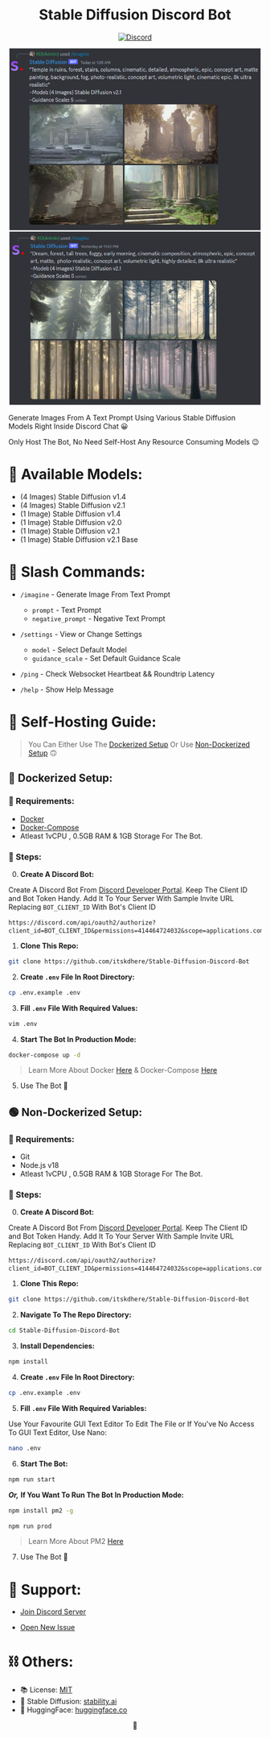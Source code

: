 <h1 align="center">Stable Diffusion Discord Bot</h1>

<p align="center">
<a href="https://redirect.itskdhere.workers.dev/server/support/invite" title="Join Support Server"><img alt="Discord" src="https://img.shields.io/discord/917792741054894131?color=%235865F2&label=Chat&logo=discord&logoColor=%23FFFFFF&style=for-the-badge"></a>
</p>

<p align="center">
<img width="500px" src="https://github.com/itskdhere/Stable-Diffusion-Discord-Bot/blob/main/screenshots/ss-imagine-0.png" >
<img width="500px" src="https://github.com/itskdhere/Stable-Diffusion-Discord-Bot/blob/main/screenshots/ss-imagine-1.png" >
</p>

Generate Images From A Text Prompt Using Various Stable Diffusion Models Right Inside Discord Chat 😀

Only Host The Bot, No Need Self-Host Any Resource Consuming Models 😉

# 📰 Available Models:
- (4 Images) Stable Diffusion v1.4
- (4 Images) Stable Diffusion v2.1
- (1 Image) Stable Diffusion v1.4
- (1 Image) Stable Diffusion v2.0
- (1 Image) Stable Diffusion v2.1
- (1 Image) Stable Diffusion v2.1 Base

# 🌠 Slash Commands:

- `/imagine` - Generate Image From Text Prompt
    - `prompt` - Text Prompt
    - `negative_prompt` - Negative Text Prompt
    <!-- - `model` - Select Model (comming soon) -->

- `/settings` - View or Change Settings
    - `model` - Select Default Model
    - `guidance_scale` - Set Default Guidance Scale

- `/ping` - Check Websocket Heartbeat && Roundtrip Latency

- `/help` - Show Help Message



# 🥏 Self-Hosting Guide:
> You Can Either Use The [Dockerized Setup]() Or Use [Non-Dockerized Setup]() 🙃

## 🐳 Dockerized Setup:
### 🧾 Requirements:
- [Docker](https://docs.docker.com/engine/install/)
- [Docker-Compose](https://docs.docker.com/compose/install/)
- Atleast 1vCPU , 0.5GB RAM & 1GB Storage For The Bot.

### 📝 Steps:

0. **Create A Discord Bot:**

Create A Discord Bot From [Discord Developer Portal](https://discord.com/developers/applications). Keep The Client ID and Bot Token Handy. Add It To Your Server With Sample Invite URL Replacing `BOT_CLIENT_ID` With Bot's Client ID
```
https://discord.com/api/oauth2/authorize?client_id=BOT_CLIENT_ID&permissions=414464724032&scope=applications.commands%20bot
```

1. **Clone This Repo:**
```bash
git clone https://github.com/itskdhere/Stable-Diffusion-Discord-Bot
```

2. **Create `.env` File In Root Directory:**
```bash
cp .env.example .env
```

3. **Fill `.env` File With Required Values:**
```bash
vim .env
```

4. **Start The Bot In Production Mode:**
```bash
docker-compose up -d
```
> Learn More About Docker [Here](https://docs.docker.com/) &  Docker-Compose [Here](https://docs.docker.com/compose/)

5. Use The Bot 🎉


## 🟢 Non-Dockerized Setup:
### 🧾 Requirements:
- Git
- Node.js v18
- Atleast 1vCPU , 0.5GB RAM & 1GB Storage For The Bot.


### 📝 Steps:

0. **Create A Discord Bot:**

Create A Discord Bot From [Discord Developer Portal](https://discord.com/developers/applications). Keep The Client ID and Bot Token Handy. Add It To Your Server With Sample Invite URL Replacing `BOT_CLIENT_ID` With Bot's Client ID
```
https://discord.com/api/oauth2/authorize?client_id=BOT_CLIENT_ID&permissions=414464724032&scope=applications.commands%20bot
```

1. **Clone This Repo:**
```bash
git clone https://github.com/itskdhere/Stable-Diffusion-Discord-Bot
```

2. **Navigate To The Repo Directory:**
```bash
cd Stable-Diffusion-Discord-Bot
```

3. **Install Dependencies:**
```bash
npm install
```

4. **Create `.env` File In Root Directory:**
```bash
cp .env.example .env
```

5. **Fill `.env` File With Required Variables:**

Use Your Favourite GUI Text Editor To Edit The File or If You've No Access To GUI Text Editor, Use Nano:
```bash
nano .env
```

6. **Start The Bot:**
```bash
npm run start
```
***Or,*** **If You Want To Run The Bot In Production Mode:**
```bash
npm install pm2 -g
```
```bash
npm run prod
```
> Learn More About PM2 [Here](https://pm2.keymetrics.io/docs/usage/quick-start/)

7. Use The Bot 🎉

# 💬 Support:
- [Join Discord Server](https://redirect.itskdhere.workers.dev/server/support/invite)

- [Open New Issue](https://github.com/itskdhere/Stable-Diffusion-Discord-Bot/issues/new/choose)

# ⛓ Others:
- 📚 License: [MIT](https://github.com/itskdhere/Stable-Diffusion-Discord-Bot/blob/main/LICENSE)
- 💫 Stable Diffusion: [stability.ai](https://stability.ai/)
- 🤗 HuggingFace: [huggingface.co](https://huggingface.co/)


<p align="center">🙂</p>
